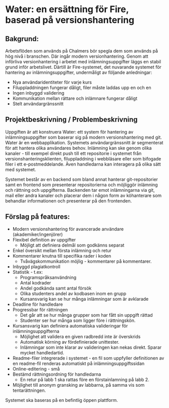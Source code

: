 # Water: en ersättning för Fire, baserad på versionshantering

## Bakgrund:

Arbetsflöden som används på Chalmers bör spegla dem som används på hög nivå i branschen.
Där ingår modern versionhantering. Genom att införliva versionhantering i arbetet med inlämningsuppgifter
läggs en stabil grund inför arbetslivet.
Därtill är Fire-systemet, det nuvarande systemet för hantering av inlämningsuppgifter, undermåligt av följande anledningar:

- Nya användaridentiteter för varje kurs
- Filuppladdningen fungerar dåligt, filer måste laddas upp en och en
- Ingen inbyggd validering
- Kommunikation mellan rättare och inlämnare fungerar dåligt
- Stelt användargränssnitt

## Projektbeskrivning / Problembeskrivning

Uppgiften är att konstruera Water: ett system för hantering av inlämningsuppgifter 
som baserar sig på modern versionshantering med git. 
Water är en webbapplikation.
Systemets användargränssnitt är segmenterat för att hantera olika användares behov. Inlämning kan ske genom olika kanaler - till exempel direkt push till ett repositorie i systemet från versionshanteringsklienten, filuppladdning i webbläsare eller som bifogade filer i ett e-postmeddelande.
Även handledarna kan interagera på olika sätt med systemet.

Systemet består av en backend som bland annat hanterar git-repositorier samt en frontend som presenterar repositorierna och möjliggör inlämning och rättning och uppgifterna. Backenden tar emot inlämningarna via git, mail eller andra kanaler och placerar dem i någon form av köhanterare som behandlar informationen och presenterar på den frontenden.

## Förslag på features:

- Modern versionshantering för avancerade användare (akademiker/ingenjörer)
- Flexibel definition av uppgifter
  - Möjligt att definiera delmål som godkänns separat
- Enkel översikt mellan första inlämning och retur
- Kommentarer knutna till specifika rader i koden
  - Tvåvägskommunikation möjlig - kommentarer på kommentarer.
- Inbyggd plagiatkontroll
- Statistik - t.ex:
  - Programspråksanvändning
  - Antal kodrader
  - Andel godkända samt antal försök
  - Olika studenters andel av kodbasen inom en grupp
  - Kursansvarig kan se hur många inlämningar som är avklarade
- Deadline för handledare
- Progressbar för rättningen
  - Det går att se hur många grupper som har fått sin uppgift rättad
  - Studenter ser hur många som ligger före i rättningskön.
- Kursansvarig kan definiera automatiska valideringar för inlämningsuppgifterna
  - Möjlighet att validera en given radbredd inte är överskrids
  - Automatisk körning av fördefinierade unittester.
  - Inlämningar som inte klarar av valideringen kan nekas direkt. Sparar mycket handledartid.
- Readme-filer integrerade i systemet - en fil som uppfyller definitionen av en readme-fil renderas automatiskt på inlämningsuppgiftssidan
- Online-editering - små 
- Bestämd rättningsordning för handledarna
  - En retur på labb 1 ska rattas före en förstainlamning på labb 2.
- Möjlighet till anonym gransking av labbarna, på samma vis som tentarättningen.

Systemet ska baseras på en befintlig öppen plattform. 
